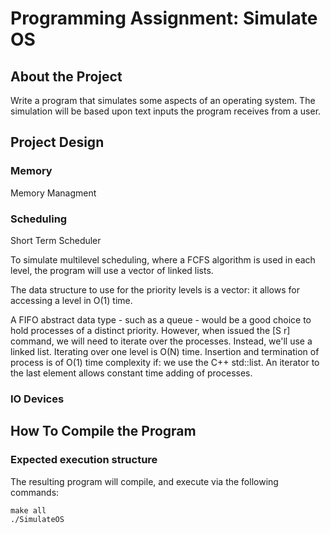 # Programming Assignment: Simulate OS 

## About the Project

Write a program that simulates some aspects of an operating system. The simulation will be based upon text inputs the program receives from a user.

## Project Design

### Memory

Memory Managment



### Scheduling

Short Term Scheduler

To simulate multilevel scheduling, where a FCFS algorithm is used in each level, the program will use a vector of linked lists. 

The data structure to use for the priority levels is a vector: it allows for accessing a level in O(1) time. 

A FIFO abstract data type - such as a queue - would be a good choice to hold processes of a distinct priority. However, when issued the [S r] command, we will need to iterate over the processes. Instead, we'll use a linked list. Iterating over one level is O(N) time. Insertion and termination of process is of O(1) time complexity if: we use the C++ std::list. An iterator to the last element allows constant time adding of processes. 

### IO Devices 



## How To Compile the Program

### Expected execution structure

The resulting program will compile, and execute via the following commands:

	make all
	./SimulateOS
